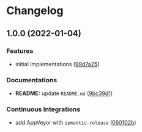 # Changelog

## 1.0.0 (2022-01-04)


### Features

* initial implementations ([99d7a25](https://github.com/extra2000/beats-filebeat-pod/commit/99d7a25339f66df41f4f32cbacbe3da40fc3fa32))


### Documentations

* **README:** update `README.md` ([9bc39d1](https://github.com/extra2000/beats-filebeat-pod/commit/9bc39d1dd3d187ab240ae9d4ff2846df8c3c9bae))


### Continuous Integrations

* add AppVeyor with `semantic-release` ([060102b](https://github.com/extra2000/beats-filebeat-pod/commit/060102bc8cafac3d032a1b4e717dc35dd41d9ad0))
